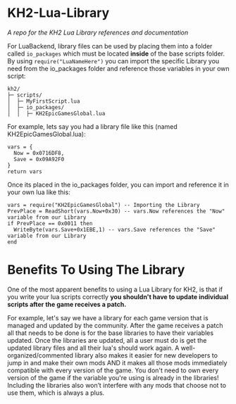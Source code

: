 # KH2-Lua-Library
*A repo for the KH2 Lua Library references and documentation*

For LuaBackend, library files can be used by placing them into a folder called `io_packages` which must be located **inside** of the base scripts folder. By using `require("LuaNameHere")` you can import the specific Library you need from the io_packages folder and reference those variables in your own script:
```
kh2/
├─ scripts/
│  ├─ MyFirstScript.lua
│  ├─ io_packages/
│  │  ├─ KH2EpicGamesGlobal.lua

```

For example, lets say you had a library file like this (named KH2EpicGamesGlobal.lua):
```
vars = {
  Now = 0x0716DF8,
  Save = 0x09A92F0
}
return vars
```
Once its placed in the io_packages folder, you can import and reference it in your own lua like this:
```
vars = require("KH2EpicGamesGlobal") -- Importing the Library
PrevPlace = ReadShort(vars.Now+0x30) -- vars.Now references the "Now" variable from our Library
if PrevPlace == 0x0011 then
  WriteByte(vars.Save+0x1EBE,1) -- vars.Save references the "Save" variable from our Library
end
```

# Benefits To Using The Library
One of the most apparent benefits to using a Lua Library for KH2, is that if you write your lua scripts correctly **you shouldn't have to update individual scripts after the game receives a patch.**

For example, let's say we have a library for each game version that is managed and updated by the community. After the game receives a patch all that needs to be done is for the base libraries to have their variables updated. Once the libraries are updated, all a user must do is get the updated library files and all their lua's should work again. A well-organized/commented library also makes it easier for new developers to jump in and make their own mods AND it makes all those mods immediately compatible with every version of the game. You don't need to own every version of the game if the variable you're using is already in the libraries! Including the libraries also won’t interfere with any mods that choose not to use them, which is always a plus.
